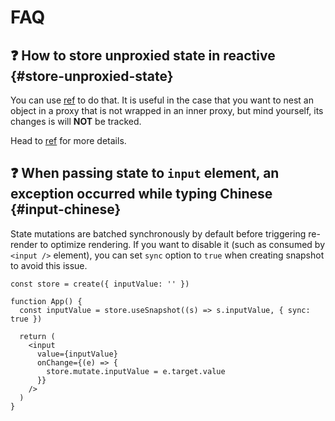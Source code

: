 # FAQ

## ❓ How to store unproxied state in reactive {#store-unproxied-state}

You can use [ref](/reference/root#ref) to do that. It is useful in the case that you want to nest an object in a proxy that is not wrapped in an inner proxy, but mind yourself, its changes is will **NOT** be tracked.

Head to [ref](/reference/root#ref) for more details.

## ❓ When passing state to `input` element, an exception occurred while typing Chinese {#input-chinese}

State mutations are batched synchronously by default before triggering re-render to optimize rendering. If you want to disable it (such as consumed by `<input />` element), you can set `sync` option to `true` when creating snapshot to avoid this issue.

```tsx {4}
const store = create({ inputValue: '' })

function App() {
  const inputValue = store.useSnapshot((s) => s.inputValue, { sync: true })

  return (
    <input
      value={inputValue}
      onChange={(e) => {
        store.mutate.inputValue = e.target.value
      }}
    />
  )
}
```
